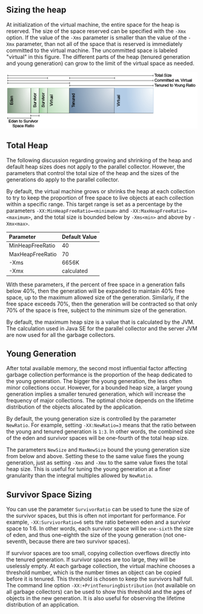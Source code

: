 ## Sizing the heap
At initialization of the virtual machine, the entire space for the heap is reserved. 
The size of the space reserved can be specified with the `-Xmx` option. 
If the value of the `-Xms` parameter is smaller than the value of the `-Xmx` parameter, 
than not all of the space that is reserved is immediately committed to the virtual machine. 
The uncommitted space is labeled "virtual" in this figure. 
The different parts of the heap (tenured generation and young generation) can grow to the limit of the virtual space as needed.

![Heap Parameters](heap_parameters.png)

## Total Heap
The following discussion regarding growing and shrinking of the heap and default heap sizes does not apply to the parallel collector.
However, the parameters that control the total size of the heap and the sizes of the generations do apply to the parallel collector.

By default, the virtual machine grows or shrinks the heap at each collection to try to keep the proportion of free space to live objects 
at each collection within a specific range. 
This target range is set as a percentage by the parameters `-XX:MinHeapFreeRatio=<minimum>` and `-XX:MaxHeapFreeRatio=<maximum>`, 
and the total size is bounded below by `-Xms<min>` and above by `-Xmx<max>`.






|Parameter|Default Value|
|:----|:----|
| MinHeapFreeRatio | 40 |
| MaxHeapFreeRatio | 70 |
| -Xms | 6656K |
| -Xmx | calculated |
With these parameters, if the percent of free space in a generation falls below 40%, 
then the generation will be expanded to maintain 40% free space, up to the maximum allowed size of the generation. 
Similarly, if the free space exceeds 70%, then the generation will be contracted so that only 70% of the space is free, 
subject to the minimum size of the generation.

By default, the maximum heap size is a value that is calculated by the JVM. 
The calculation used in Java SE for the parallel collector and the server JVM are now used for all the garbage collectors.

## Young Generation
After total available memory, the second most influential factor affecting garbage collection performance is 
the proportion of the heap dedicated to the young generation. The bigger the young generation, 
the less often minor collections occur. However, for a bounded heap size, a larger young generation implies a smaller tenured generation, 
which will increase the frequency of major collections. 
The optimal choice depends on the lifetime distribution of the objects allocated by the application.

By default, the young generation size is controlled by the parameter `NewRatio`. 
For example, setting `-XX:NewRatio=3` means that the ratio between the young and tenured generation is `1:3`. In other words, 
the combined size of the eden and survivor spaces will be one-fourth of the total heap size.

The parameters `NewSize` and `MaxNewSize` bound the young generation size from below and above. 
Setting these to the same value fixes the young generation, just as setting `-Xms` and `-Xmx` to the same value fixes the total heap size. 
This is useful for tuning the young generation at a finer granularity than the integral multiples allowed by `NewRatio`.

##  Survivor Space Sizing
You can use the parameter `SurvivorRatio` can be used to tune the size of the survivor spaces, 
but this is often not important for performance. 
For example, `-XX:SurvivorRatio=6` sets the ratio between eden and a survivor space to 1:6. In other words, 
each survivor space will be `one-sixth` the size of eden, and thus one-eighth the size of the young generation (not one-seventh, 
because there are two survivor spaces).

If survivor spaces are too small, copying collection overflows directly into the tenured generation. 
If survivor spaces are too large, they will be uselessly empty. At each garbage collection, 
the virtual machine chooses a threshold number, which is the number times an object can be copied before it is tenured. 
This threshold is chosen to keep the survivors half full. 
The command line option `-XX:+PrintTenuringDistribution` (not available on all garbage collectors) can be used to show this threshold 
and the ages of objects in the new generation. It is also useful for observing the lifetime distribution of an application.
